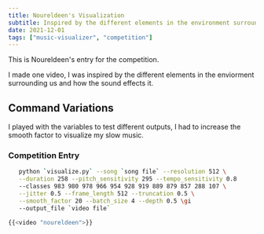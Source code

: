 ```yaml
---
title: Noureldeen's Visualization
subtitle: Inspired by the different elements in the environment surrounding our life and how it's effected by sound.
date: 2021-12-01
tags: ["music-visualizer", "competition"]
---
```


This is Noureldeen's entry for the competition.

I made one video, I was inspired by the different elements in the enviorment surrounding us and how the sound effects it.

## Command Variations

I played with the variables to test different outputs, I had to increase the smooth factor to visualize my slow music.

### Competition Entry 

```bash
   python `visualize.py` --song `song file` --resolution 512 \
   --duration 258 --pitch_sensitivity 295 --tempo_sensitivity 0.8 
   --classes 983 980 978 966 954 928 919 889 879 857 288 107 \
   --jitter 0.5 --frame_length 512 --truncation 0.5 \
   --smooth_factor 20 --batch_size 4 --depth 0.5 \gi
   --output_file `video file`

{{<video "noureldeen">}}








